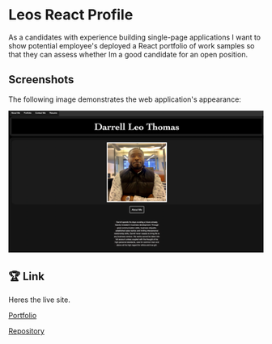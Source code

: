 # Leos React Profile

As a candidates with experience building single-page applications I want to show potential employee's deployed a React portfolio of work samples so that they can assess whether Im a good candidate for an open position.

## Screenshots

The following image demonstrates the web application's appearance:

![My portfolio page](./src/images/Screen%20Shot%202022-12-21%20at%209.29.57%20PM.png)

## 🏆 Link

Heres the live site.

 [Portfolio](https://leothoma88.github.io/Leos_React_Profile/) 

  [Repository](https://github.com/leothoma88/Leos_React_Profile) 

